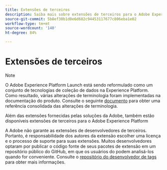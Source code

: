 ```yaml
---
title: Extensões de terceiros
description: Saiba mais sobre extensões de terceiros para o Adobe Experience Platform.
source-git-commit: 5b8ef30b1d0e6d682c94453117677c806eba1e02
workflow-type: tm+mt
source-wordcount: '140'
ht-degree: 84%

---
```


# Extensões de terceiros

>[!NOTE]
>
>O Adobe Experience Platform Launch está sendo reformulado como um conjunto de tecnologias de coleção de dados na Experience Platform. Como resultado, várias alterações de terminologia foram implementadas na documentação do produto. Consulte o seguinte [documento](../term-updates.md) para obter uma referência consolidada das alterações de terminologia.

Além das extensões fornecidas pelas soluções da Adobe, também estão disponíveis extensões de terceiros para o Adobe Experience Platform 

A Adobe não garante as extensões de desenvolvedores de terceiros. Portanto, é responsabilidade dos autores da extensão escolher uma licença e o processo de suporte para suas extensões. Muitos desenvolvedores optaram por publicar o código fonte de seus pacotes de extensão em um repositório público do GitHub, em que os usuários do podem analisá-los quando for conveniente. Consulte o [repositório do desenvolvedor de tags](https://github.com/Launch-Developers) para obter mais informações.
